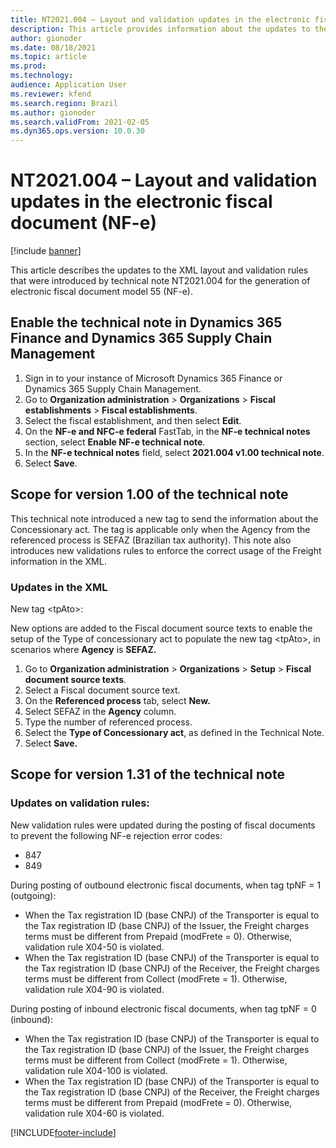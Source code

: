 ```yaml
---
title: NT2021.004 – Layout and validation updates in the electronic fiscal document (NF-e)
description: This article provides information about the updates to the XML layout and validation rules in technical note NT2021.004.
author: gionoder
ms.date: 08/18/2021
ms.topic: article
ms.prod: 
ms.technology: 
audience: Application User
ms.reviewer: kfend
ms.search.region: Brazil
ms.author: gionoder
ms.search.validFrom: 2021-02-05
ms.dyn365.ops.version: 10.0.30
---
```


# NT2021.004 – Layout and validation updates in the electronic fiscal document (NF-e)

[!include [banner](../includes/banner.md)]

This article describes the updates to the XML layout and validation rules that were introduced by technical note NT2021.004 for the generation of electronic fiscal document model 55 (NF-e).

## Enable the technical note in Dynamics 365 Finance and Dynamics 365 Supply Chain Management

1. Sign in to your instance of Microsoft Dynamics 365 Finance or Dynamics 365 Supply Chain Management.
2. Go to **Organization administration** > **Organizations** > **Fiscal establishments** > **Fiscal establishments**.
3. Select the fiscal establishment, and then select **Edit**.
4. On the **NF-e and NFC-e federal** FastTab, in the **NF-e technical notes** section, select **Enable NF-e technical note**.
5. In the **NF-e technical notes** field, select **2021.004 v1.00 technical note**.
6. Select **Save**.

## Scope for version 1.00 of the technical note

This technical note introduced a new tag to send the information about the Concessionary act. The tag is applicable only when the Agency from the referenced process is SEFAZ (Brazilian tax authority). This note also introduces new validations rules to enforce the correct usage of the Freight information in the XML.

### Updates in the XML

New tag &lt;tpAto&gt;:

New options are added to the Fiscal document source texts to enable the setup of the Type of concessionary act to populate the new tag &lt;tpAto&gt;, in scenarios where **Agency** is **SEFAZ.**

1. Go to **Organization administration** > **Organizations** > **Setup** > **Fiscal document source texts**.
2. Select a Fiscal document source text.
3. On the **Referenced process** tab, select **New.**
4. Select SEFAZ in the **Agency** column.
5. Type the number of referenced process.
6. Select the **Type of Concessionary act**, as defined in the Technical Note.
7. Select **Save.**

## Scope for version 1.31 of the technical note

### Updates on validation rules:

New validation rules were updated during the posting of fiscal documents to prevent the following NF-e rejection error codes:

- 847
- 849

During posting of outbound electronic fiscal documents, when tag tpNF = 1 (outgoing):

- When the Tax registration ID (base CNPJ) of the Transporter is equal to the Tax registration ID (base CNPJ) of the Issuer, the Freight charges terms must be different from Prepaid (modFrete = 0). Otherwise, validation rule X04-50 is violated.
- When the Tax registration ID (base CNPJ) of the Transporter is equal to the Tax registration ID (base CNPJ) of the Receiver, the Freight charges terms must be different from Collect (modFrete = 1). Otherwise, validation rule X04-90 is violated.

During posting of inbound electronic fiscal documents, when tag tpNF = 0 (inbound):

- When the Tax registration ID (base CNPJ) of the Transporter is equal to the Tax registration ID (base CNPJ) of the Issuer, the Freight charges terms must be different from Collect (modFrete = 1). Otherwise, validation rule X04-100 is violated.
- When the Tax registration ID (base CNPJ) of the Transporter is equal to the Tax registration ID (base CNPJ) of the Receiver, the Freight charges terms must be different from Prepaid (modFrete = 0). Otherwise, validation rule X04-60 is violated.


[!INCLUDE[footer-include](../../includes/footer-banner.md)]
